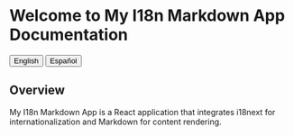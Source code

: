 # Welcome to My I18n Markdown App Documentation

<button onclick="showLanguage('en')">English</button>
<button onclick="showLanguage('es')">Español</button>

<div id="content-en">
    <h2>Overview</h2>
    <p>My I18n Markdown App is a React application that integrates i18next for internationalization and Markdown for content rendering.</p>
</div>

<div id="content-es" style="display:none;">
    <h2>Visión General</h2>
    <p>My I18n Markdown App es una aplicación React que integra i18next para internacionalización y Markdown para la representación de contenido.</p>
</div>

<script>
    function showLanguage(language) {
        if (language === 'en') {
            document.getElementById('content-en').style.display = 'block';
            document.getElementById('content-es').style.display = 'none';
        } else if (language === 'es') {
            document.getElementById('content-en').style.display = 'none';
            document.getElementById('content-es').style.display = 'block';
        }
    }
</script>
